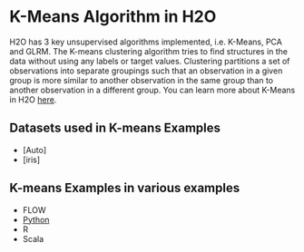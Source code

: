 # K-Means Algorithm in H2O #

H2O has 3 key unsupervised algorithms implemented, i.e. K-Means, PCA and GLRM. The K-means clustering algorithm tries to find structures in the data without using any labels or target values. Clustering partitions a set of observations into separate groupings such that an observation in a given group is more similar to another observation in the same group than to another observation in a different group. You can learn more about K-Means in H2O [here](http://docs.h2o.ai/h2o/latest-stable/h2o-docs/data-science/k-means.html).

## Datasets used in K-means Examples ##
  - [Auto]
  - [iris]

## K-means Examples in various examples ##
 - FLOW
 - [Python](https://github.com/Avkash/mldl/blob/master/orgs/h2o/guide/algo/kmeans/h2o_kmeans_driverspeed_python.md) 
 - R
 - Scala

